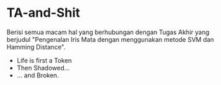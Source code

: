 # TA-and-Shit

Berisi semua macam hal yang berhubungan dengan Tugas Akhir yang berjudul "Pengenalan Iris Mata dengan menggunakan metode SVM dan Hamming Distance".



- Life is first a Token
- Then Shadowed...
- ... and Broken.
